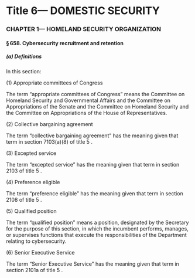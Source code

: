 
# Title 6— DOMESTIC SECURITY
### CHAPTER 1— HOMELAND SECURITY ORGANIZATION
#### § 658. Cybersecurity recruitment and retention
##### (a) Definitions

In this section:

(1) Appropriate committees of Congress

The term “appropriate committees of Congress” means the Committee on Homeland Security and Governmental Affairs and the Committee on Appropriations of the Senate and the Committee on Homeland Security and the Committee on Appropriations of the House of Representatives.

(2) Collective bargaining agreement

The term “collective bargaining agreement” has the meaning given that term in section 7103(a)(8) of title 5 .

(3) Excepted service

The term “excepted service” has the meaning given that term in section 2103 of title 5 .

(4) Preference eligible

The term “preference eligible” has the meaning given that term in section 2108 of title 5 .

(5) Qualified position

The term “qualified position” means a position, designated by the Secretary for the purpose of this section, in which the incumbent performs, manages, or supervises functions that execute the responsibilities of the Department relating to cybersecurity.

(6) Senior Executive Service

The term “Senior Executive Service” has the meaning given that term in section 2101a of title 5 .
